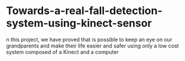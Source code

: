 # Towards-a-real-fall-detection-system-using-kinect-sensor
n this project, we have proved that is possible to keep an eye on our grandparents and make their life easier and safer using only a low cost system composed of a Kinect and a computer
